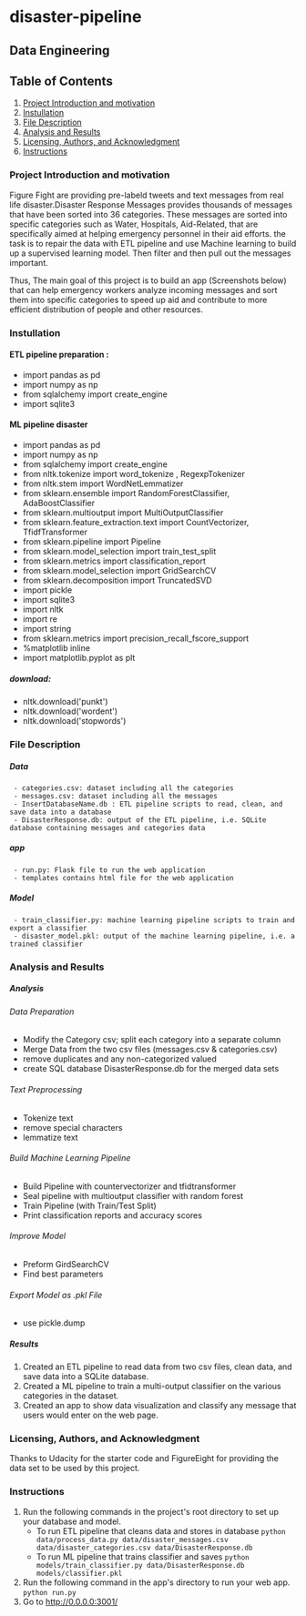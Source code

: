 # disaster-pipeline
## Data Engineering 

## Table of Contents
1. [Project Introduction and motivation](#Project-Introduction-and-motivation)
2. [Instullation](#Instullation)
3. [File Description](#File-Description)
4. [Analysis and Results](#Analysis-and-Results)
5. [Licensing, Authors, and Acknowledgment](#Licensing-Authors-Acknowledgment)
6. [Instructions](#Instruction)

### Project Introduction and motivation <a name="Project Intorduction and motivation"></a>
Figure Fight are providing pre-labeld tweets and text messages from real life disaster.Disaster Response Messages provides thousands of messages that have been sorted into 36 categories. These messages are sorted into specific categories such as Water, Hospitals, Aid-Related, that are specifically aimed at helping emergency personnel in their aid efforts. the task is to repair the data with ETL pipeline and use Machine learning to build up a supervised learning model. Then filter and then pull out the messages important. 

Thus, The main goal of this project is to build an app (Screenshots below) that can help emergency workers analyze incoming messages and sort them into specific categories to speed up aid and contribute to more efficient distribution of people and other resources.

### Instullation <a name="instullation"></a>
#### ETL pipeline preparation : 
   - import pandas as pd
   - import numpy as np 
   - from sqlalchemy import create_engine
   - import sqlite3
#### ML pipeline disaster 
   - import pandas as pd
   - import numpy as np
   - from sqlalchemy import create_engine
   - from nltk.tokenize import word_tokenize , RegexpTokenizer
   - from nltk.stem import WordNetLemmatizer
   - from sklearn.ensemble import RandomForestClassifier, AdaBoostClassifier
   - from sklearn.multioutput import MultiOutputClassifier
   - from sklearn.feature_extraction.text import CountVectorizer, TfidfTransformer
   - from sklearn.pipeline import Pipeline
   - from sklearn.model_selection import train_test_split
   - from sklearn.metrics import classification_report
   - from sklearn.model_selection import GridSearchCV
   - from sklearn.decomposition import TruncatedSVD
   - import pickle
   - import sqlite3
   - import nltk
   - import re 
   - import string
   - from sklearn.metrics import precision_recall_fscore_support
   - %matplotlib inline
   - import matplotlib.pyplot as plt

##### download:
  - nltk.download('punkt')
  - nltk.download('wordent')
  - nltk.download('stopwords')

### File Description <a name="File Description"></a>
##### Data 
     - categories.csv: dataset including all the categories
     - messages.csv: dataset including all the messages
     - InsertDatabaseName.db : ETL pipeline scripts to read, clean, and save data into a database
     - DisasterResponse.db: output of the ETL pipeline, i.e. SQLite database containing messages and categories data
##### app
     - run.py: Flask file to run the web application
     - templates contains html file for the web application

##### Model 
     - train_classifier.py: machine learning pipeline scripts to train and export a classifier
     - disaster_model.pkl: output of the machine learning pipeline, i.e. a trained classifier
     
     
### Analysis and Results <a name="Analysis and Results"></a>
##### Analysis 
###### Data Preparation
- Modify the Category csv; split each category into a separate column
- Merge Data from the two csv files (messages.csv & categories.csv)
- remove duplicates and any non-categorized valued
- create SQL database DisasterResponse.db for the merged data sets
###### Text Preprocessing
- Tokenize text
- remove special characters
- lemmatize text
###### Build Machine Learning Pipeline
- Build Pipeline with countervectorizer and tfidtransformer
- Seal pipeline with multioutput classifier with random forest
- Train Pipeline (with Train/Test Split)
- Print classification reports and accuracy scores
###### Improve Model
- Preform GirdSearchCV
- Find best parameters
###### Export Model as .pkl File
- use pickle.dump 

##### Results 
1. Created an ETL pipeline to read data from two csv files, clean data, and save data into a SQLite database.
2. Created a ML pipeline to train a multi-output classifier on the various categories in the dataset.
3. Created an app to show data visualization and classify any message that users would enter on the web page.

### Licensing, Authors, and Acknowledgment <a name="Licensing, Authors, and Acknowledgment"></a>
Thanks to Udacity for the starter code and FigureEight for providing the data set to be used by this project.

### Instructions <a name="instructions"></a>
1. Run the following commands in the project's root directory to set up your database and model.
    - To run ETL pipeline that cleans data and stores in database
        `python data/process_data.py data/disaster_messages.csv data/disaster_categories.csv data/DisasterResponse.db`
    - To run ML pipeline that trains classifier and saves
        `python models/train_classifier.py data/DisasterResponse.db models/classifier.pkl`
2. Run the following command in the app's directory to run your web app.
    `python run.py`
3. Go to http://0.0.0.0:3001/
